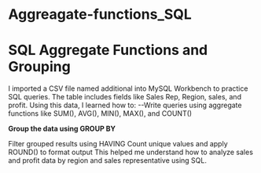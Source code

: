# Aggreagate-functions_SQL
# SQL Aggregate Functions and Grouping

I imported a CSV file named additional into MySQL Workbench to practice SQL queries. The table includes fields like Sales Rep, Region, sales, and profit.
Using this data, I learned how to:
--Write queries using aggregate functions like SUM(), AVG(), MIN(), MAX(), and COUNT()

**Group the data using GROUP BY**

Filter grouped results using HAVING
Count unique values and apply ROUND() to format output
This helped me understand how to analyze sales and profit data by region and sales representative using SQL.
